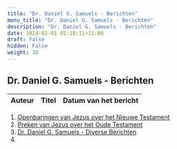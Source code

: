 ```yaml
---
title: "Dr. Daniel G. Samuels - Berichten"
menu_title: "Dr. Daniel G. Samuels - Berichten"
description: "Dr. Daniel G. Samuels - Berichten"
date: 2024-02-01 02:18:11+11:00
draft: False
hidden: False
weight: 30
---
```

## Dr. Daniel G. Samuels - Berichten

**Auteur** | **Titel** | **Datum van het bericht**
---|---|---

1. [Openbaringen van Jezus over het Nieuwe Testament](/2-nl-samuels-messages/2-1-nl-revelations/)
2. [Preken van Jezus over het Oude Testament](/2-nl-samuels-messages/2-2-nl-sermons/)
3. [Dr. Daniel G. Samuels - Diverse Berichten](/2-nl-samuels-messages/2-3-nl-diverse-messages/)
4. [](/2-nl-samuels-messages/2-4-nl-who-was-samuels/)
